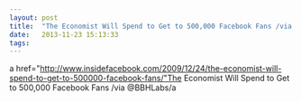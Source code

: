 ```yaml
---
layout: post
title:  "The Economist Will Spend to Get to 500,000 Facebook Fans /via @BBHLabs"
date:   2013-11-23 15:13:33
tags:   
---
```


a href="http://www.insidefacebook.com/2009/12/24/the-economist-will-spend-to-get-to-500000-facebook-fans/"The Economist Will Spend to Get to 500,000 Facebook Fans /via @BBHLabs/a
